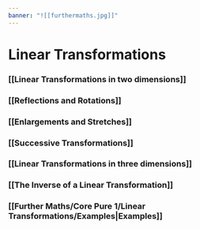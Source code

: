```yaml
---
banner: "![[furthermaths.jpg]]"
---
```

# Linear Transformations

### [[Linear Transformations in two dimensions]]

### [[Reflections and Rotations]]

### [[Enlargements and Stretches]]

### [[Successive Transformations]]

### [[Linear Transformations in three dimensions]]

### [[The Inverse of a Linear Transformation]]

### [[Further Maths/Core Pure 1/Linear Transformations/Examples|Examples]]
